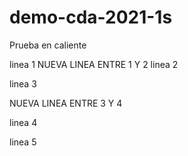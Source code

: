 # demo-cda-2021-1s
Prueba en caliente

linea 1
NUEVA LINEA ENTRE 1 Y 2
linea 2

linea 3

NUEVA LINEA ENTRE 3 Y 4

linea 4

linea 5
